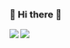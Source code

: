 ### 🌴 Hi there 👋

<a href="https://github.com/gamesense1337">
  <img align="left" src="https://github-readme-stats.vercel.app/api?username=gamesense1337&_icons=true&count_private=true&include_all_commits=true&theme=synthwave" />
</a>
<a href="https://github.com/gamesense1337">
  <img align="left" src="https://github-readme-stats.vercel.app/api/top-langs/?username=gamesense1337&theme=synthwave" />
</a>

<!--
**gamesense1337/gamesense1337** is a ✨ _special_ ✨ repository because its `README.md` (this file) appears on your GitHub profile.

Here are some ideas to get you started:

- 🔭 I’m currently working on ...
- 🌱 I’m currently learning ...
- 👯 I’m looking to collaborate on ...
- 🤔 I’m looking for help with ...
- 💬 Ask me about ...
- 📫 How to reach me: ...
- 😄 Pronouns: ...
- ⚡ Fun fact: ...
-->
